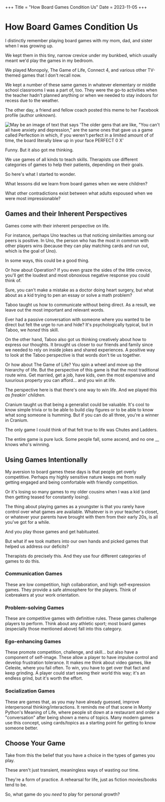 +++
Title = "How Board Games Condition Us"
Date = 2023-11-05
+++
# How Board Games Condition Us

I distinctly remember playing board games with my mom, dad, and sister when I was growing up.

We kept them in this tiny, narrow crevice under my bunkbed, which usually meant we'd play the games in my bedroom.

We played Monopoly, The Game of Life, Connect 4, and various other TV-themed games that I don't recall now.

We kept a number of these same games in whatever elementary or middle school classrooms I was a part of, too. They were the go-to activities when the teacher hadn't planned anything or when we needed to stay indoors for recess due to the weather.

The other day, a friend and fellow coach posted this meme to her Facebook profile (author unknown). 

![May be an image of text that says 'The older gens that are like, "You can't *all* have anxiety and depression," are the same ones that gave us a game called Perfection in which, if you weren't perfect in a limited amount of of time, the board literally blew up in your face PERFECT 0 X'](media/May_be_an_image_of_text_that_says_'The_older_gens_that_are_like,_!You_can't_!all!_have_anxiety_and_d.jpg)

Funny. But it also got me thinking.

We use games of all kinds to teach skills. Therapists use different categories of games to help their patients, depending on their goals.

So here's what I started to wonder.

What lessons did we learn from board games when we were children?

What other contradictions exist between what adults espoused when we were most impressionable?

## Games and their Inherent Perspectives
Games come with their inherent perspective on life.

For instance, perhaps Uno teaches us that noticing similarities among our peers is positive. In Uno, the person who has the most in common with other players wins (because they can play matching cards and run out, which is the goal of Uno).

In some ways, this could be a good thing. 

Or how about Operation? If you even graze the sides of the little crevice, you'll get the loudest and most obnoxious negative response you could think of. 

Sure, you can't make a mistake as a doctor doing heart surgery, but what about as a kid trying to pen an essay or solve a math problem? 

Taboo taught us how to communicate without being direct. As a result, we leave out the most important and relevant words.

Ever had a passive conversation with someone where you wanted to be direct but felt the urge to run and hide? It's psychologically typical, but in Taboo, we _honed_ this skill.

On the other hand, Taboo also got us thinking creatively about how to express our thoughts. It brought us closer to our friends and family since we needed to rely on inside jokes and shared experiences. A positive way to look at the Taboo perspective is that words don't tie us together.

Or how about The Game of Life? You spin a wheel and move up the hierarchy of life. But the perspective of this game is that the most traditional route wins. Get married, get a job, have kids, own the most expensive and luxurious property you can afford... and you win at life.

The perspective here is that there's one way to win life. And we played this _as freakin' children._

Cranium taught us that being a generalist could be valuable. It's cool to know simple trivia or to be able to build clay figures or to be able to know what song someone is humming. But if you can do all three, you're a winner in Cranium.

The only game I could think of that felt true to life was Chutes and Ladders.

The entire game is pure luck. Some people fall, some ascend, and no one __ knows who's winning.


## Using Games Intentionally
My aversion to board games these days is that people get overly competitive. Perhaps my highly sensitive nature keeps me from really getting engaged and being comfortable with friendly competition.

Or it's losing so many games to my older cousins when I was a kid (and then getting teased for constantly losing). 

The thing about playing games as a youngster is that you rarely have control over what games are available. Whatever is in your teacher's closet, or whatever your parents have brought with them from their early 20s, is all you've got for a while. 

And you play those games and get habituated. 

But what if we took matters into our own hands and picked games that helped us address our deficits?

Therapists do precisely this. And they use four different categories of games to do this.

### Communication Games
These are low competition, high collaboration, and high self-expression games. They provide a safe atmosphere for the players. Think of icebreakers at your work orientation.

### Problem-solving Games
These are competitive games with definitive rules. These games challenge players to perform. Think about any athletic sport; most board games (especially those mentioned above) fall into this category. 

### Ego-enhancing Games
These promote competition, challenge, and skill... but also have a component of self-image. These allow a player to have impulse control and develop frustration tolerance. It makes me think about video games, like Celeste, where you fail often. To win, you have to get over that fact and keep grinding. A player could start seeing their world this way; it's an endless grind, but it's worth the effort.

### Socialization Games
These are games that, as you may have already guessed, improve interpersonal thinking/interactions. It reminds me of that scene in Monty Python's Meaning of Life, where people sit down at a restaurant and order a "conversation" after being shown a menu of topics. Many modern games use this concept, using cards/topics as a starting point for getting to know someone better.

## Choose Your Game
Take from this the belief that you have a choice in the types of games you play. 

These aren't just transient, meaningless ways of wasting our time. 

They're a form of practice. A rehearsal for life, just as fiction movies/books tend to be.

So, what game do you _need_ to play for personal growth? 